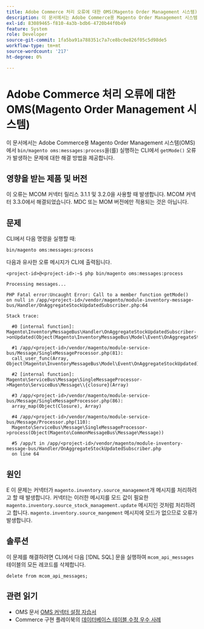 ```yaml
---
title: Adobe Commerce 처리 오류에 대한 OMS(Magento Order Management 시스템)
description: 이 문서에서는 Adobe Commerce용 Magento Order Management 시스템(OMS)에서 'bin/magento oms:messages:process'를 실행하는 CLI에서 'getMode()' 오류가 발생하는 문제에 대한 해결 방법을 제공합니다.
exl-id: 83089465-f810-4a3b-bdb6-4720b44f0b49
feature: System
role: Developer
source-git-commit: 1fa5ba91a788351c7a7ce8bc0e826f05c5d98de5
workflow-type: tm+mt
source-wordcount: '217'
ht-degree: 0%

---
```


# Adobe Commerce 처리 오류에 대한 OMS(Magento Order Management 시스템)

이 문서에서는 Adobe Commerce용 Magento Order Management 시스템(OMS)에서 `bin/magento oms:messages:process`을(를) 실행하는 CLI에서 `getMode()` 오류가 발생하는 문제에 대한 해결 방법을 제공합니다.

## 영향을 받는 제품 및 버전

이 오류는 MCOM 커넥터 릴리스 3.1.1 및 3.2.0을 사용할 때 발생합니다. MCOM 커넥터 3.3.0에서 해결되었습니다. MDC 또는 MOM 버전에만 적용되는 것은 아닙니다.

## 문제

CLI에서 다음 명령을 실행할 때:

`bin/magento oms:messages:process`

다음과 유사한 오류 메시지가 CLI에 출력됩니다.

```
<project-id>@<project-id>:~$ php bin/magento oms:messages:process

Processing messages...

PHP Fatal error:Uncaught Error: Call to a member function getMode()
on null in /app/<project-id>/vendor/magento/module-inventory-message-bus/Handler/OnAggregateStockUpdatedSubscriber.php:64

Stack trace:

  #0 [internal function]: Magento\InventoryMessageBus\Handler\OnAggregateStockUpdatedSubscriber->onUpdated(Object(Magento\InventoryMessageBus\Model\Event\OnAggregateStockUpdated))

  #1 /app/<project-id>/vendor/magento/module-service-bus/Message/SingleMessageProcessor.php(81):
  call_user_func(Array, Object(Magento\InventoryMessageBus\Model\Event\OnAggregateStockUpdated))

  #2 [internal function]: Magento\ServiceBus\Message\SingleMessageProcessor->Magento\ServiceBus\Message\\{closure}(Array)

  #3 /app/<project-id>/vendor/magento/module-service-bus/Message/SingleMessageProcessor.php(86):
  array_map(Object(Closure), Array)

  #4 /app/<project-id>/vendor/magento/module-service-bus/Message/Processor.php(110):
  Magento\ServiceBus\Message\SingleMessageProcessor->process(Object(Magento\CommonMessageBus\Message\Message))

  #5 /app/t in /app/<project-id>/vendor/magento/module-inventory-message-bus/Handler/OnAggregateStockUpdatedSubscriber.php
  on line 64
```

## 원인

E
이 문제는 커넥터가 `magento.inventory.source_management`개 메시지를 처리하려고 할 때 발생합니다. 커넥터는 이러한 메시지를 모드 값이 필요한 `magento.inventory.source_stock_management.update` 메시지인 것처럼 처리하려고 합니다. `magento.inventory.source_mangement` 메시지에 모드가 없으므로 오류가 발생합니다.

## 솔루션

이 문제를 해결하려면 CLI에서 다음 [!DNL SQL] 문을 실행하여 `mcom_api_messages` 테이블의 모든 레코드를 삭제합니다.

`delete from mcom_api_messages;`

## 관련 읽기

* OMS 문서 [OMS 커넥터 설정 자습서](https://omsdocs.magento.com/en/integration/connector/setup-tutorial/)
* Commerce 구현 플레이북의 [데이터베이스 테이블 수정 우수 사례](https://experienceleague.adobe.com/en/docs/commerce-operations/implementation-playbook/best-practices/development/modifying-core-and-third-party-tables#why-adobe-recommends-avoiding-modifications)
